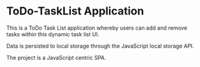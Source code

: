 # ToDo-TaskList Application

This is a ToDo Task List application whereby users can add and remove tasks within this dynamic task list UI.

Data is persisted to local storage through the JavaScript local storage API.

The project is a JavaScript centric SPA.
